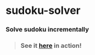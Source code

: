 # sudoku-solver
### Solve sudoku incrementally 
>### See it [here](https://sc0d3r.github.io/sudoku-solver/) in action!